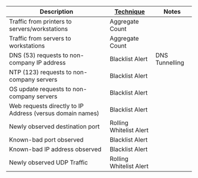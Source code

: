 | Description                                               | [Technique](/Detection-Methods.md) | Notes          |
| --------------------------------------------------------- | ------------------------------------------------------- | -------------- |
| Traffic from printers to servers/workstations             | Aggregate Count                                         |                |
| Traffic from servers to workstations                      | Aggregate Count                                         |                |
| DNS (53) requests to non-company IP address               | Blacklist Alert                                         | DNS Tunnelling |
| NTP (123) requests to non-company servers                 | Blacklist Alert                                         |                |
| OS update requests to non-company servers                 | Blacklist Alert                                         |                |
| Web requests directly to IP Address (versus domain names) | Blacklist Alert                                         |                |
| Newly observed destination port                           | Rolling Whitelist Alert                                 |                |
| Known-bad port observed                                   | Blacklist Alert                                         |                |
| Known-bad IP address observed                             | Blacklist Alert                                         |                |
| Newly observed UDP Traffic                                | Rolling Whitelist Alert                                 |                |

